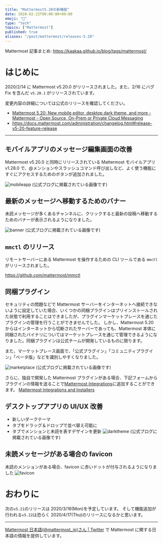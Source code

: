 ```yaml
---
title: "Mattermost5.20の新機能"
date: 2020-02-22T00:00:00+09:00
emoji: "📣"
type: "tech"
topics: ["Mattermost"]
published: true
aliases: "/post/mattermost/releases-5.20"
---
```


Mattermost 記事まとめ: https://kaakaa.github.io/blog/tags/mattermost/

# はじめに

2020/2/14 に Mattermost v5.20.0 がリリースされました。また、2/16 にバグ Fix を含んだ `v5.20.1` がリリースされています。

変更内容の詳細については公式のリリースを確認してください。

- [Mattermost 5\.20: New mobile editor, desktop dark theme, and more \- Mattermost \- Open Source, On\-Prem or Private Cloud Messaging](https://mattermost.com/blog/mattermost-5-20-new-mobile-editor-desktop-dark-theme/)
- https://docs.mattermost.com/administration/changelog.html#release-v5-20-feature-release

---

## モバイルアプリのメッセージ編集画面の改善

Mattermost v5.20.0 と同時にリリースされている Mattermost モバイルアプリ v1.28.0 で、@メンションやスラッシュコマンド呼び出しなど、よく使う機能にすぐにアクセスするためのボタンが追加されました。

![mobileapp](https://mattermost.com/wp-content/uploads/2020/02/New-mobile-editor.png)
(公式ブログに掲載されている画像です)

## 最新のメッセージへ移動するためのバナー

未読メッセージが多くあるチャンネルに、クリックすると最新の投稿へ移動するためのバナーが表示されるようになりました。

![banner](https://mattermost.com/wp-content/uploads/2020/02/Jump-to-recent-posts.png)
(公式ブログに掲載されている画像です)

## `mmctl` のリリース

リモートサーバーにある Mattermost を操作するための CLI ツールである `mmctl` がリリースされました。

https://github.com/mattermost/mmctl

## 同梱プラグイン

セキュリティの問題などで Mattermost サーバーをインターネットへ接続できないように設定していた場合、いくつかの同梱プラグインはプリインストールされた状態で利用することはできましたが、プラグインマーケットプレースを通じたプラグインの管理を行うことができませんでした。
しかし、Mattermost 5.20 からはインターネットから切断されたサーバーであっても、Mattermost 本体に同梱されたバイナリについてはマーケットプレースを通じて管理できるようになりました。同梱プラグインは公式チームが開発しているものに限ります。

また、マーケットプレース画面で、「公式プラグイン」「コミュニティプラグイン」「ベータ版」などを識別しやすくなりました。

![marketplace](https://mattermost.com/wp-content/uploads/2020/02/Plugins.png)
(公式ブログに掲載されている画像です)

さらに、独自で開発した Mattermost プラグインがある場合、下記フォームからプラグインの情報を送ることで[Mattermost Integrations](https://integrations.mattermost.com/)に追加することができます。
[Mattermost Integrations and Installers](https://spinpunch.wufoo.com/forms/mattermost-integrations-and-installers/)

## デスクトップアプリの UI/UX 改善

- 新しいダークテーマ
- タブをドラッグ＆ドロップで並べ替え可能に
- タブでメンションと未読を表すデザインを更新
  ![darktheme](https://mattermost.com/wp-content/uploads/2020/02/Desktop-app-dark-theme.png)
  (公式ブログに掲載されている画像です)

## 未読メッセージがある場合の favicon

未読のメンションがある場合、favicon に赤いドットが付与されるようになりました
![favicon](https://kaakaa.github.io/blog/images/posts/mattermost/releases-5.20/favicon.png)

# おわりに

次の`v5.21`のリリースは 2020/3/16(Mon)を予定しています。
そして機能追加が行われる`v5.22`は恐らく 2020/4/17(Thu)のリリースになるかと思います。

---

[Mattermost 日本語\(@mattermost_jp\)さん \| Twitter](https://twitter.com/mattermost_jp?lang=ja) で Mattermost に関する日本語の情報を提供しています。
